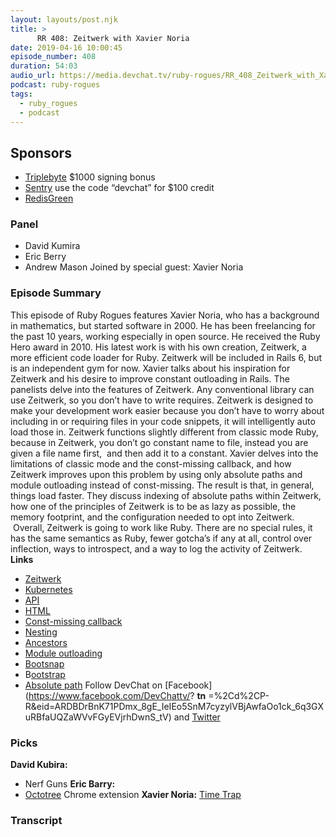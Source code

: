 ```yaml
---
layout: layouts/post.njk
title: >
      RR 408: Zeitwerk with Xavier Noria
date: 2019-04-16 10:00:45
episode_number: 408
duration: 54:03
audio_url: https://media.devchat.tv/ruby-rogues/RR_408_Zeitwerk_with_Xavier_Noria.mp3
podcast: ruby-rogues
tags: 
  - ruby_rogues
  - podcast
---
```


## **Sponsors**

- [Triplebyte](https://triplebyte.com/rogues) $1000 signing bonus
- [Sentry](https://sentry.io/welcome/) use the code “devchat” for $100 credit
- [RedisGreen](https://redisgreen.net/?utm_source=rubyrogues&utm_medium=podcast&utm_campaign=rubyrogues)

### **Panel**

- David Kumira
- Eric Berry
- Andrew Mason
Joined by special guest: Xavier Noria
### **Episode Summary**
This episode of Ruby Rogues features Xavier Noria, who has a background in mathematics, but started software in 2000. He has been freelancing for the past 10 years, working especially in open source. He received the Ruby Hero award in 2010. His latest work is with his own creation, Zeitwerk, a more efficient code loader for Ruby. Zeitwerk will be included in Rails 6, but is an independent gym for now. Xavier talks about his inspiration for Zeitwerk and his desire to improve constant outloading in Rails. The panelists delve into the features of Zeitwerk. Any conventional library can use Zeitwerk, so you don’t have to write requires. Zeitwerk is designed to make your development work easier because you don’t have to worry about including in or requiring files in your code snippets, it will intelligently auto load those in. Zeitwerk functions slightly different from classic mode Ruby, because in Zeitwerk, you don’t go constant name to file, instead you are given a file name first, &nbsp;and then add it to a constant. Xavier delves into the limitations of classic mode and the const-missing callback, and how Zeitwerk improves upon this problem by using only absolute paths and module outloading instead of const-missing. The result is that, in general, things load faster. They discuss indexing of absolute paths within Zeitwerk, how one of the principles of Zeitwerk is to be as lazy as possible, the memory footprint, and the configuration needed to opt into Zeitwerk. &nbsp;Overall, Zeitwerk is going to work like Ruby. There are no special rules, it has the same semantics as Ruby, fewer gotcha’s if any at all, control over inflection, ways to introspect, and a way to log the activity of Zeitwerk. **Links**
- [Zeitwerk](https://github.com/fxn/zeitwerk)
- [Kubernetes](https://github.com/topics/kubernetes)
- [API](https://github.com/topics/api)
- [HTML](https://github.com/topics/html)
- [Const-missing callback](https://apidock.com/ruby/Module/const_missing])
- [Nesting](https://apidock.com/ruby/Module/nesting/class)
- [Ancestors](https://apidock.com/ruby/Module/ancestors)
- [Module outloading](https://ruby-doc.org/core-2.2.0/Module.html)
- [Bootsnap](https://rubygems.org/gems/bootsnap/versions/1.3.2)
- B[ootstrap](https://github.com/topics/bootstrap)
- [Absolute path](https://ruby-doc.org/core-2.1.5/File.html)
Follow DevChat on [Facebook](https://www.facebook.com/DevChattv/? __tn__ =%2Cd%2CP-R&eid=ARDBDrBnK71PDmx_8gE_IeIEo5SnM7cyzylVBjAwfaOo1ck_6q3GXuRBfaUQZaWVvFGyEVjrhDwnS_tV) and [Twitter](https://twitter.com/devchattv?lang=en)
### **Picks**
 **David Kubira:**
- Nerf Guns
**Eric Barry:**
- [Octotree](https://chrome.google.com/webstore/detail/octotree/bkhaagjahfmjljalopjnoealnfndnagc?hl=en-US) Chrome extension
**Xavier Noria:** [Time Trap](https://rubygems.org/gems/timetrap)

### Transcript


